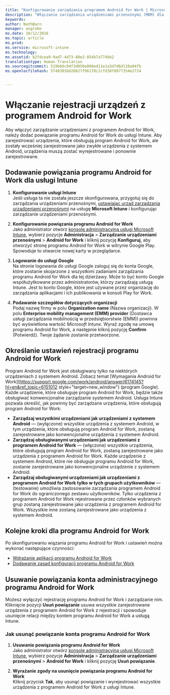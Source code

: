 ```yaml
---
title: "Konfigurowanie zarządzania programem Android for Work | Microsoft Intune"
description: "Włączanie zarządzania urządzeniami przenośnymi (MDM) dla urządzeń z programem Android for Work w usłudze Microsoft Intune."
keywords: 
author: NathBarn
manager: angrobe
ms.date: 10/12/2016
ms.topic: article
ms.prod: 
ms.service: microsoft-intune
ms.technology: 
ms.assetid: b2fdcea9-9ad7-4d73-88e2-854b7a774bb2
translationtype: Human Translation
ms.sourcegitcommit: 519b66c94f3d056e060ed11e1a3d7d6d118a94fb
ms.openlocfilehash: 5f48303dd28627f961f8c2cfd38f8977354e2724


---
```


# Włączanie rejestracji urządzeń z programem Android for Work

Aby włączyć zarządzanie urządzeniami z programem Android for Work, należy dodać powiązanie programu Android for Work do usługi Intune. Aby zarejestrować urządzenia, które obsługują program Android for Work, ale zostały wcześniej zarejestrowane jako zwykłe urządzenia z systemem Android, urządzenia muszą zostać wyrejestrowane i ponownie zarejestrowane.

## Dodawanie powiązania programu Android for Work dla usługi Intune

1. **Konfigurowanie usługi Intune**<br>
Jeśli usługa ta nie została jeszcze skonfigurowana, przygotuj się do zarządzania urządzeniami przenośnymi, [ustawiając urząd zarządzania urządzeniami przenośnymi](prerequisites-for-enrollment.md#set-mobile-device-management-authority) na usługę **Microsoft Intune** i konfigurując zarządzanie urządzeniami przenośnymi.

2. **Konfigurowanie powiązania programu Android for Work**<br>
    Jako administrator otwórz [konsolę administracyjną usługi Microsoft Intune](http://manage.microsoft.com), wybierz pozycje **Administracja** &gt; **Zarządzanie urządzeniami przenośnymi** &gt; **Android for Work** i kliknij pozycję **Konfiguruj**, aby otworzyć stronę programu Android for Work w witrynie Google Play. Spowoduje to otwarcie nowej karty w przeglądarce.

3. **Logowanie do usługi Google**<br>
   Na stronie logowania do usługi Google zaloguj się do konta Google, które zostanie skojarzone z wszystkimi zadaniami zarządzania programu Android for Work dla tej dzierżawy. Może to być konto Google współużytkowane przez administratorów, którzy zarządzają usługą Intune. Jest to konto Google, które jest używane przez organizację do zarządzania aplikacjami i ich publikowania w konsoli Play for Work.

4. **Podawanie szczegółów dotyczących organizacji**<br>
   Podaj nazwę firmy w polu **Organization name** (Nazwa organizacji). W polu **Enterprise mobility management (EMM) provider** (Dostawca usługi zarządzania mobilnością w przedsiębiorstwie (EMM)) powinna być wyświetlona wartość *Microsoft Intune*. Wyraź zgodę na umowę programu Android for Work, a następnie kliknij pozycję **Confirm** (Potwierdź). Twoje żądanie zostanie przetworzone.

## Określanie ustawień rejestracji programu Android for Work
   Program Android for Work jest obsługiwany tylko na niektórych urządzeniach z systemem Android. Zobacz temat [Wymagania Android for Work](https://support.google.com/work/android/answer/6174145?hl=en&ref_topic=6151012 style="target=new_window") (program Google).  Każde urządzenie, które obsługuje program Android for Work, będzie także obsługiwać konwencjonalne zarządzanie systemem Android.  Usługa Intune pozwala określić, jak powinny być zarządzane urządzenia, które obsługują program Android for Work:

   - **Zarządzaj wszystkimi urządzeniami jak urządzeniami z systemem Android** — (wyłączone) wszystkie urządzenia z systemem Android, w tym urządzenia, które obsługują program Android for Work, zostaną zarejestrowane jako konwencjonalne urządzenia z systemem Android.
   - **Zarządzaj obsługiwanymi urządzeniami jak urządzeniami z programem Android for Work** — (włączone) wszystkie urządzenia, które obsługują program Android for Work, zostaną zarejestrowane jako urządzenia z programem Android for Work. Każde urządzenie z systemem Android, które nie obsługuje programu Android for Work, zostanie zarejestrowane jako konwencjonalne urządzenie z systemem Android.
   - **Zarządzaj obsługiwanymi urządzeniami jak urządzeniami z programem Android for Work tylko w tych grupach użytkowników** — (testowanie) umożliwia zastosowanie zarządzania programem Android for Work do ograniczonego zestawu użytkowników. Tylko urządzenia z programem Android for Work rejestrowane przez członków wybranych grup zostaną zarejestrowane jako urządzenia z programem Android for Work. Wszystkie inne zostaną zarejestrowane jako urządzenia z systemem Android.

## Kolejne kroki dla programu Android for Work
Po skonfigurowaniu wiązania programu Android for Work i ustawień można wykonać następujące czynności:
- [Wdrażanie aplikacji programu Android for Work](android-for-work-apps.md)
- [Dodawanie zasad konfiguracji programu Android for Work](android-for-work-policy-settings-in-microsoft-intune.md)

## Usuwanie powiązania konta administracyjnego programu Android for Work

Możesz wyłączyć rejestrację programu Android for Work i zarządzanie nim. Kliknięcie pozycji **Usuń powiązanie** usuwa wszystkie zarejestrowane urządzenia z programem Android for Work z rejestracji i spowoduje usunięcie relacji między kontem programu Android for Work a usługą Intune.

### Jak usunąć powiązanie konta programu Android for Work

1. **Usuwanie powiązania programu Android for Work**<br>
    Jako administrator otwórz [konsolę administracyjną usługi Microsoft Intune](http://manage.microsoft.com), wybierz pozycje **Administracja** &gt; **Zarządzanie urządzeniami przenośnymi** &gt; **Android for Work** i kliknij pozycję **Usuń powiązanie**.

2. **Wyrażanie zgody na usunięcie powiązania programu Android for Work**<br>
  Kliknij przycisk **Tak**, aby usunąć powiązanie i wyrejestrować wszystkie urządzenia z programem Android for Work z usługi Intune.



<!--HONumber=Oct16_HO2-->


